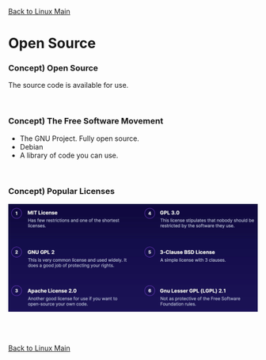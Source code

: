 [Back to Linux Main](../main.md)

# Open Source

### Concept) Open Source
The source code is available for use.

<br>

### Concept) The Free Software Movement
- The GNU Project. Fully open source.
- Debian
- A library of code you can use.

<br>

### Concept) Popular Licenses
![](images/001.png)

<br>



<br>

[Back to Linux Main](../main.md)